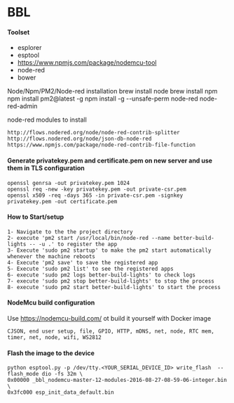 # BBL

#### Toolset

* esplorer
* esptool
* https://www.npmjs.com/package/nodemcu-tool
* node-red
* bower

Node/Npm/PM2/Node-red installation
  brew install node
  brew install npm
  npm install pm2@latest -g
  npm install -g --unsafe-perm node-red node-red-admin

node-red modules to install

    http://flows.nodered.org/node/node-red-contrib-splitter
    http://flows.nodered.org/node/json-db-node-red
    https://www.npmjs.com/package/node-red-contrib-file-function


#### Generate privatekey.pem and certificate.pem on new server and use them in TLS configuration

    openssl genrsa -out privatekey.pem 1024
    openssl req -new -key privatekey.pem -out private-csr.pem
    openssl x509 -req -days 365 -in private-csr.pem -signkey privatekey.pem -out certificate.pem

#### How to Start/setup 
    1- Navigate to the the project directory
    2- execute 'pm2 start /usr/local/bin/node-red --name better-build-lights -- -u .' to register the app
    3- Execute 'sudo pm2 startup' to make the pm2 start automatically whenever the machine reboots
    4- Execute 'pm2 save' to save the registered app
    5- Execute 'sudo pm2 list' to see the registered apps
    6- execute 'sudo pm2 logs better-build-lights' to check logs
    7- execute 'sudo pm2 stop better-build-lights' to stop the process
    8- execute 'sudo pm2 start better-build-lights' to start the process


#### NodeMcu build configuration

Use https://nodemcu-build.com/ ot build it yourself with Docker image

    CJSON, end user setup, file, GPIO, HTTP, mDNS, net, node, RTC mem, timer, net, node, wifi, WS2812

#### Flash the image to the device
 
    python esptool.py -p /dev/tty.<YOUR_SERIAL_DEVICE_ID> write_flash  --flash_mode dio -fs 32m \
    0x00000 _bbl_nodemcu-master-12-modules-2016-08-27-08-59-06-integer.bin \
    0x3fc000 esp_init_data_default.bin
